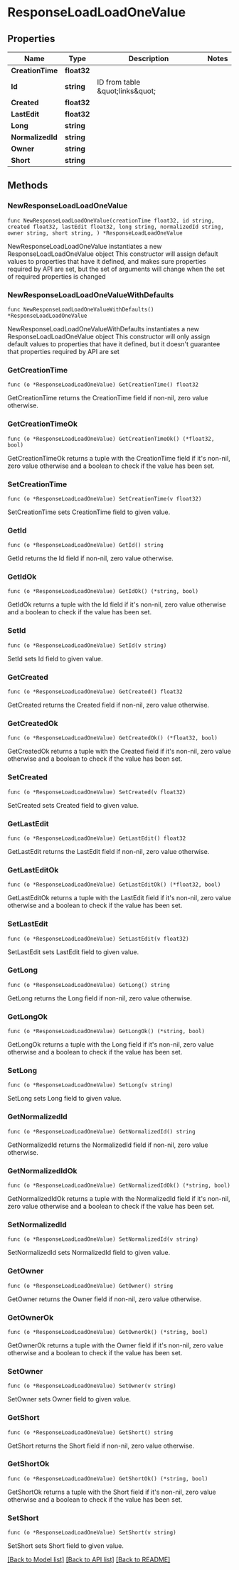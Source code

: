 # ResponseLoadLoadOneValue

## Properties

Name | Type | Description | Notes
------------ | ------------- | ------------- | -------------
**CreationTime** | **float32** |  | 
**Id** | **string** | ID from table \&quot;links\&quot; | 
**Created** | **float32** |  | 
**LastEdit** | **float32** |  | 
**Long** | **string** |  | 
**NormalizedId** | **string** |  | 
**Owner** | **string** |  | 
**Short** | **string** |  | 

## Methods

### NewResponseLoadLoadOneValue

`func NewResponseLoadLoadOneValue(creationTime float32, id string, created float32, lastEdit float32, long string, normalizedId string, owner string, short string, ) *ResponseLoadLoadOneValue`

NewResponseLoadLoadOneValue instantiates a new ResponseLoadLoadOneValue object
This constructor will assign default values to properties that have it defined,
and makes sure properties required by API are set, but the set of arguments
will change when the set of required properties is changed

### NewResponseLoadLoadOneValueWithDefaults

`func NewResponseLoadLoadOneValueWithDefaults() *ResponseLoadLoadOneValue`

NewResponseLoadLoadOneValueWithDefaults instantiates a new ResponseLoadLoadOneValue object
This constructor will only assign default values to properties that have it defined,
but it doesn't guarantee that properties required by API are set

### GetCreationTime

`func (o *ResponseLoadLoadOneValue) GetCreationTime() float32`

GetCreationTime returns the CreationTime field if non-nil, zero value otherwise.

### GetCreationTimeOk

`func (o *ResponseLoadLoadOneValue) GetCreationTimeOk() (*float32, bool)`

GetCreationTimeOk returns a tuple with the CreationTime field if it's non-nil, zero value otherwise
and a boolean to check if the value has been set.

### SetCreationTime

`func (o *ResponseLoadLoadOneValue) SetCreationTime(v float32)`

SetCreationTime sets CreationTime field to given value.


### GetId

`func (o *ResponseLoadLoadOneValue) GetId() string`

GetId returns the Id field if non-nil, zero value otherwise.

### GetIdOk

`func (o *ResponseLoadLoadOneValue) GetIdOk() (*string, bool)`

GetIdOk returns a tuple with the Id field if it's non-nil, zero value otherwise
and a boolean to check if the value has been set.

### SetId

`func (o *ResponseLoadLoadOneValue) SetId(v string)`

SetId sets Id field to given value.


### GetCreated

`func (o *ResponseLoadLoadOneValue) GetCreated() float32`

GetCreated returns the Created field if non-nil, zero value otherwise.

### GetCreatedOk

`func (o *ResponseLoadLoadOneValue) GetCreatedOk() (*float32, bool)`

GetCreatedOk returns a tuple with the Created field if it's non-nil, zero value otherwise
and a boolean to check if the value has been set.

### SetCreated

`func (o *ResponseLoadLoadOneValue) SetCreated(v float32)`

SetCreated sets Created field to given value.


### GetLastEdit

`func (o *ResponseLoadLoadOneValue) GetLastEdit() float32`

GetLastEdit returns the LastEdit field if non-nil, zero value otherwise.

### GetLastEditOk

`func (o *ResponseLoadLoadOneValue) GetLastEditOk() (*float32, bool)`

GetLastEditOk returns a tuple with the LastEdit field if it's non-nil, zero value otherwise
and a boolean to check if the value has been set.

### SetLastEdit

`func (o *ResponseLoadLoadOneValue) SetLastEdit(v float32)`

SetLastEdit sets LastEdit field to given value.


### GetLong

`func (o *ResponseLoadLoadOneValue) GetLong() string`

GetLong returns the Long field if non-nil, zero value otherwise.

### GetLongOk

`func (o *ResponseLoadLoadOneValue) GetLongOk() (*string, bool)`

GetLongOk returns a tuple with the Long field if it's non-nil, zero value otherwise
and a boolean to check if the value has been set.

### SetLong

`func (o *ResponseLoadLoadOneValue) SetLong(v string)`

SetLong sets Long field to given value.


### GetNormalizedId

`func (o *ResponseLoadLoadOneValue) GetNormalizedId() string`

GetNormalizedId returns the NormalizedId field if non-nil, zero value otherwise.

### GetNormalizedIdOk

`func (o *ResponseLoadLoadOneValue) GetNormalizedIdOk() (*string, bool)`

GetNormalizedIdOk returns a tuple with the NormalizedId field if it's non-nil, zero value otherwise
and a boolean to check if the value has been set.

### SetNormalizedId

`func (o *ResponseLoadLoadOneValue) SetNormalizedId(v string)`

SetNormalizedId sets NormalizedId field to given value.


### GetOwner

`func (o *ResponseLoadLoadOneValue) GetOwner() string`

GetOwner returns the Owner field if non-nil, zero value otherwise.

### GetOwnerOk

`func (o *ResponseLoadLoadOneValue) GetOwnerOk() (*string, bool)`

GetOwnerOk returns a tuple with the Owner field if it's non-nil, zero value otherwise
and a boolean to check if the value has been set.

### SetOwner

`func (o *ResponseLoadLoadOneValue) SetOwner(v string)`

SetOwner sets Owner field to given value.


### GetShort

`func (o *ResponseLoadLoadOneValue) GetShort() string`

GetShort returns the Short field if non-nil, zero value otherwise.

### GetShortOk

`func (o *ResponseLoadLoadOneValue) GetShortOk() (*string, bool)`

GetShortOk returns a tuple with the Short field if it's non-nil, zero value otherwise
and a boolean to check if the value has been set.

### SetShort

`func (o *ResponseLoadLoadOneValue) SetShort(v string)`

SetShort sets Short field to given value.



[[Back to Model list]](../README.md#documentation-for-models) [[Back to API list]](../README.md#documentation-for-api-endpoints) [[Back to README]](../README.md)


